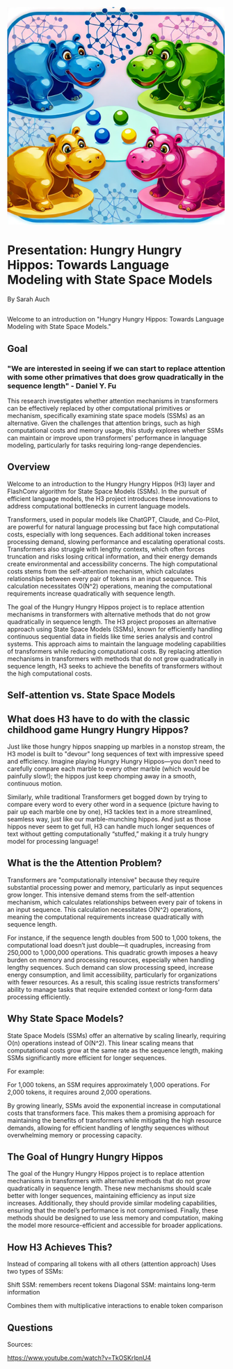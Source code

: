 

<img src="./images/Hungry_Hippos_Readme_Header.png" alt="Hungry Hippos Header" width="500"/>


# Presentation: Hungry Hungry Hippos: Towards Language Modeling with State Space Models
By Sarah Auch

## 

Welcome to an introduction on "Hungry Hungry Hippos: Towards Language Modeling with State Space Models." 

## Goal
### "We are interested in seeing if we can start to replace attention with some other primatives that does grow quadratically in the sequence length" - Daniel Y. Fu


This research investigates whether attention mechanisms in transformers can be effectively replaced by other computational primitives or mechanism, specifically examining state space models (SSMs) as an alternative. Given the challenges that attention brings, such as high computational costs and memory usage, this study explores whether SSMs can maintain or improve upon transformers' performance in language modeling, particularly for tasks requiring long-range dependencies.


## Overview
Welcome to an introduction to the Hungry Hungry Hippos (H3) layer and FlashConv algorithm for State Space Models (SSMs). In the pursuit of efficient language models, the H3 project introduces these innovations to address computational bottlenecks in current language models.

Transformers, used in popular models like ChatGPT, Claude, and Co-Pilot, are powerful for natural language processing but face high computational costs, especially with long sequences. Each additional token increases processing demand, slowing performance and escalating operational costs. Transformers also struggle with lengthy contexts, which often forces truncation and risks losing critical information, and their energy demands create environmental and accessibility concerns. The high computational costs stems from the self-attention mechanism, which calculates relationships between every pair of tokens in an input sequence. This calculation necessitates O(N^2) operations, meaning the computational requirements increase quadratically with sequence length.

The goal of the Hungry Hungry Hippos project is to replace attention mechanisms in transformers with alternative methods that do not grow quadratically in sequence length. The H3 project proposes an alternative approach using State Space Models (SSMs), known for efficiently handling continuous sequential data in fields like time series analysis and control systems. This approach aims to maintain the language modeling capabilities of transformers while reducing computational costs. By replacing attention mechanisms in transformers with methods that do not grow quadratically in sequence length, H3 seeks to achieve the benefits of transformers without the high computational costs.

## Self-attention vs. State Space Models



## What does H3 have to do with the classic childhood game Hungry Hungry Hippos?
Just like those hungry hippos snapping up marbles in a nonstop stream, the H3 model is built to "devour" long sequences of text with impressive speed and efficiency. Imagine playing Hungry Hungry Hippos—you don’t need to carefully compare each marble to every other marble (which would be painfully slow!); the hippos just keep chomping away in a smooth, continuous motion.

Similarly, while traditional Transformers get bogged down by trying to compare every word to every other word in a sequence (picture having to pair up each marble one by one), H3 tackles text in a more streamlined, seamless way, just like our marble-munching hippos. And just as those hippos never seem to get full, H3 can handle much longer sequences of text without getting computationally “stuffed,” making it a truly hungry model for processing language!


## What is the the Attention Problem?

Transformers are "computationally intensive" because they require substantial processing power and memory, particularly as input sequences grow longer. This intensive demand stems from the self-attention mechanism, which calculates relationships between every pair of tokens in an input sequence. This calculation necessitates O(N^2) operations, meaning the computational requirements increase quadratically with sequence length.

For instance, if the sequence length doubles from 500 to 1,000 tokens, the computational load doesn’t just double—it quadruples, increasing from 250,000 to 1,000,000 operations. This quadratic growth imposes a heavy burden on memory and processing resources, especially when handling lengthy sequences. Such demand can slow processing speed, increase energy consumption, and limit accessibility, particularly for organizations with fewer resources. As a result, this scaling issue restricts transformers’ ability to manage tasks that require extended context or long-form data processing efficiently.

## Why State Space Models?

State Space Models (SSMs) offer an alternative by scaling linearly, requiring 
O(n) operations instead of O(N^2). This linear scaling means that computational costs grow at the same rate as the sequence length, making SSMs significantly more efficient for longer sequences.

For example:

For 1,000 tokens, an SSM requires approximately 1,000 operations.
For 2,000 tokens, it requires around 2,000 operations.

By growing linearly, SSMs avoid the exponential increase in computational costs that transformers face. This makes them a promising approach for maintaining the benefits of transformers while mitigating the high resource demands, allowing for efficient handling of lengthy sequences without overwhelming memory or processing capacity.


## The Goal of Hungry Hungry Hippos
The goal of the Hungry Hungry Hippos project is to replace attention mechanisms in transformers with alternative methods that do not grow quadratically in sequence length. These new mechanisms should scale better with longer sequences, maintaining efficiency as input size increases. Additionally, they should provide similar modeling capabilities, ensuring that the model’s performance is not compromised. Finally, these methods should be designed to use less memory and computation, making the model more resource-efficient and accessible for broader applications. 



## How H3 Achieves This?


Instead of comparing all tokens with all others (attention approach)
Uses two types of SSMs:

Shift SSM: remembers recent tokens
Diagonal SSM: maintains long-term information


Combines them with multiplicative interactions to enable token comparison










## Questions

Sources:

https://www.youtube.com/watch?v=TkOSKrlpnU4






